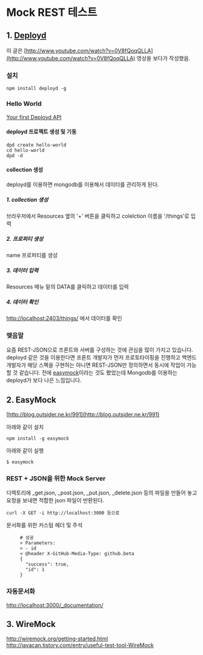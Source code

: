 # Mock REST 테스트


## 1. [Deployd](http://www.deployd.com/)
이 글은 [http://www.youtube.com/watch?v=0V8fQoqQLLA](http://www.youtube.com/watch?v=0V8fQoqQLLA) 영상을 보다가 작성했음.

### 설치

`npm install deployd -g`

### Hello World

[Your first Deployd API](http://docs.deployd.com/docs/getting-started/your-first-api.md)

#### deployd 프로젝트 생성 및 기동

```
dpd create hello-world
cd hello-world
dpd -d
```

#### collection 생성

deployd를 이용하면 mongodb를 이용해서 데이터를 관리하게 된다.

##### 1. collection 생성

브라우저에서 Resources 옆의 '+' 버튼을 클릭하고 colelction 이름을 '/things'로 입력

##### 2. 프로퍼티 생성

name 프로퍼티를 생성

##### 3. 데이터 입력

Resources 메뉴 밑의 DATA를 클릭하고 데이터를 입력

##### 4. 데이터 확인

[http://localhost:2403/things/](http://localhost:2403/things/) 에서 데이터를 확인

### 맺음말

요즘 REST-JSON으로 프론트와 서버를 구성하는 것에 관심을 많이 가지고 있습니다. deployd 같은 것을 이용한다면 프론트 개발자가 먼저 프로토타이핑을 진행하고 백엔드 개발자가 해당 스펙을 구현하는 아니면 REST-JSON만 정의하면서 동시에 작업이 가능할 것 같습니다. 전에 [easymock](https://github.com/CyberAgent/node-easymock)이라는 것도 봤었는데 Mongodb를 이용하는 deployd가 보다 나은 느낌입니다.

## 2. EasyMock
[http://blog.outsider.ne.kr/991](http://blog.outsider.ne.kr/991)

아래와 같이 설치

`npm install -g easymock`

아래와 같이 실행

`$ easymock`

### REST + JSON을 위한 Mock Server
디렉토리에 _get.json, _post.json, _put.json, _delete.json 등의 파일을 만들어 놓고 요청을 보내면 적합한 json 파일이 반환된다.

`curl -X GET -i http://localhost:3000 등으로`

문서화를 위한 커스텀 헤더 및 주석

```
     # 성공
     > Parameters:
     > - id
     < @header X-GitHub-Media-Type: github.beta
     {
       "success": true,
       "id": 1
     } 
```

### 자동문서화

[http://localhost:3000/_documentation/](http://localhost:3000/_documentation/)

## 3. WireMock
http://wiremock.org/getting-started.html
http://javacan.tistory.com/entry/useful-test-tool-WireMock
